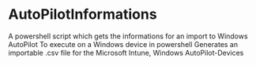 # AutoPilotInformations
A powershell script which gets the informations for an import to Windows AutoPilot
To execute on a Windows device in powershell
Generates an importable .csv file for the Microsoft Intune, Windows AutoPilot-Devices
